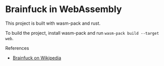 # Brainfuck in WebAssembly

This project is built with wasm-pack and rust. 

To build the project, install wasm-pack and run `wasm-pack build --target web`.

References

- [Brainfuck on Wikipedia](https://en.wikipedia.org/wiki/Brainfuck)
